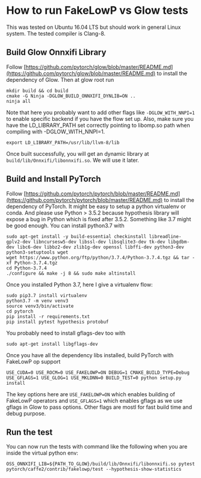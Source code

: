 # How to run FakeLowP vs Glow tests

This was tested on Ubuntu 16.04 LTS but should work in general Linux system. The tested compiler is Clang-8.

## Build Glow Onnxifi Library

Follow [https://github.com/pytorch/glow/blob/master/README.md](https://github.com/pytorch/glow/blob/master/README.md) to install the dependency of Glow. Then at glow root run

```text
mkdir build && cd build
cmake -G Ninja -DGLOW_BUILD_ONNXIFI_DYNLIB=ON ..
ninja all
```

Note that here you probably want to add other flags like `-DGLOW_WITH_NNPI=1` to enable specific backend if you have the flow set up. Also, make sure you have the LD\_LIBRARY\_PATH set correctly pointing to libomp.so path when compiling with -DGLOW\_WITH\_NNPI=1.

```text
export LD_LIBRARY_PATH=/usr/lib/llvm-8/lib
```

Once built successfully, you will get an dynamic library at `build/lib/Onnxifi/libonnxifi.so`. We will use it later.

## Build and Install PyTorch

Follow [https://github.com/pytorch/pytorch/blob/master/README.md](https://github.com/pytorch/pytorch/blob/master/README.md) to install the dependency of PyTorch. It might be easy to setup a python virtualenv or conda. And please use Python &gt; 3.5.2 because hypothesis library will expose a bug in Python which is fixed after 3.5.2. Something like 3.7 might be good enough. You can install python3.7 with

```text
sudo apt-get install -y build-essential checkinstall libreadline-gplv2-dev libncursesw5-dev libssl-dev libsqlite3-dev tk-dev libgdbm-dev libc6-dev libbz2-dev zlib1g-dev openssl libffi-dev python3-dev python3-setuptools wget
wget https://www.python.org/ftp/python/3.7.4/Python-3.7.4.tgz && tar -xf Python-3.7.4.tgz
cd Python-3.7.4
./configure && make -j 8 && sudo make altinstall
```

Once you installed Python 3.7, here I give a virtualenv flow:

```text
sudo pip3.7 install virtualenv
python3.7 -m venv venv3
source venv3/bin/activate
cd pytorch
pip install -r requirements.txt
pip install pytest hypothesis protobuf
```

You probably need to install gflags-dev too with

```text
sudo apt-get install libgflags-dev
```

Once you have all the dependency libs installed, build PyTorch with FakeLowP op support

```text
USE_CUDA=0 USE_ROCM=0 USE_FAKELOWP=ON DEBUG=1 CMAKE_BUILD_TYPE=Debug USE_GFLAGS=1 USE_GLOG=1 USE_MKLDNN=0 BUILD_TEST=0 python setup.py install
```

The key options here are `USE_FAKELOWP=ON` which enables building of FakeLowP operators and `USE_GFLAGS=1` which enables gflags as we use gflags in Glow to pass options. Other flags are mostl for fast build time and debug purpose.

## Run the test

You can now run the tests with command like the following when you are inside the virtual python env:

```text
OSS_ONNXIFI_LIB=${PATH_TO_GLOW}/build/lib/Onnxifi/libonnxifi.so pytest pytorch/caffe2/contrib/fakelowp/test --hypothesis-show-statistics
```

